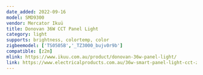 ```yaml
---
date_added: 2022-09-16
model: SMD9300
vendor: Mercator Ikuü
title: Donovan 36W CCT Panel Light
category: light
supports: brightness, colortemp, color
zigbeemodel: ['TS0505B','_TZ3000_bujv0r9b']
compatible: [z2m]
mlink: https://www.ikuu.com.au/product/donovan-36w-panel-light/
link: https://www.electricalproducts.com.au/36w-smart-panel-light-cct-zigbee-smd9300.html
---
```


